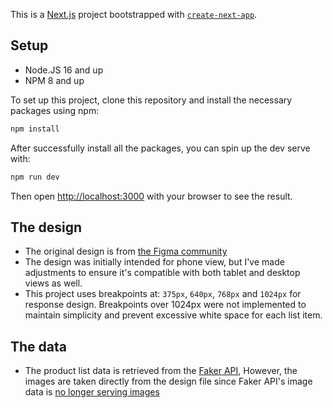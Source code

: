 This is a [Next.js](https://nextjs.org/) project bootstrapped with [`create-next-app`](https://github.com/vercel/next.js/tree/canary/packages/create-next-app).

## Setup

- Node.JS 16 and up
- NPM 8 and up

To set up this project, clone this repository and install the necessary packages using npm:

```bash
npm install
```

After successfully install all the packages, you can spin up the dev serve with:

```bash
npm run dev
```

Then open [http://localhost:3000](http://localhost:3000) with your browser to see the result.

## The design

- The original design is from [the Figma community](https://www.figma.com/community/file/1227086905385628859)
- The design was initially intended for phone view, but I've made adjustments to ensure it's compatible with both tablet and desktop views as well.
- This project uses breakpoints at: `375px`, `640px`, `768px` and `1024px` for response design. Breakpoints over 1024px were not implemented to maintain simplicity and prevent excessive white space for each list item.

## The data

- The product list data is retrieved from the [Faker API](https://fakerapi.it), However, the images are taken directly from the design file since Faker API's image data is [no longer serving images](https://placeimg.com/)
